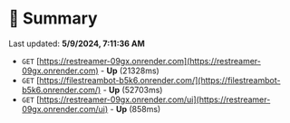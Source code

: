 # 📖 Summary
Last updated: **5/9/2024, 7:11:36 AM**

- `GET` [https://restreamer-09gx.onrender.com](https://restreamer-09gx.onrender.com) - **Up** (21328ms)
- `GET` [https://filestreambot-b5k6.onrender.com/](https://filestreambot-b5k6.onrender.com/) - **Up** (52703ms)
- `GET` [https://restreamer-09gx.onrender.com/ui](https://restreamer-09gx.onrender.com/ui) - **Up** (858ms)
